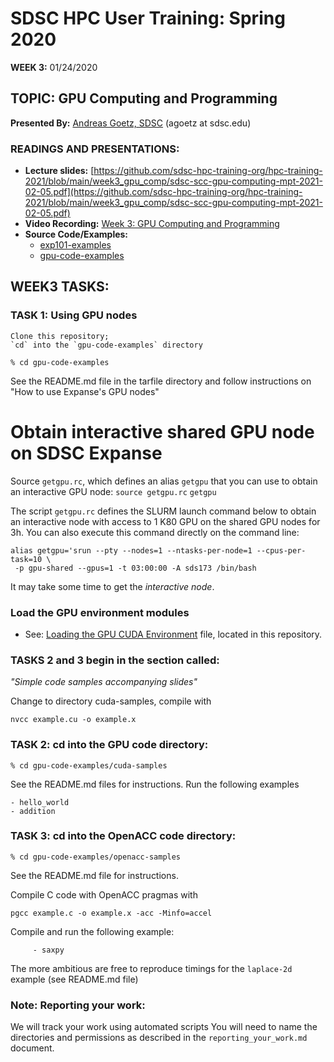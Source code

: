 # SDSC HPC User Training:  Spring 2020
**WEEK 3:** 01/24/2020

## TOPIC: GPU Computing and Programming

**Presented By:** [Andreas Goetz, SDSC](https://www.sdsc.edu/research/researcher_spotlight/goetz_andreas.html) (agoetz  at  sdsc.edu)

### READINGS AND PRESENTATIONS:

* **Lecture slides:** [https://github.com/sdsc-hpc-training-org/hpc-training-2021/blob/main/week3_gpu_comp/sdsc-scc-gpu-computing-mpt-2021-02-05.pdf](https://github.com/sdsc-hpc-training-org/hpc-training-2021/blob/main/week3_gpu_comp/sdsc-scc-gpu-computing-mpt-2021-02-05.pdf)
* **Video Recording:** [Week 3: GPU Computing and Programming](https://www.youtube.com/watch?v=l5FSJ1kJHdA&t=1235s)
* **Source Code/Examples:** 
    * [exp101-examples](https://github.com/sdsc-hpc-training-org/hpc-training-2021/tree/main/week3_gpu_comp/exp101-examples/OpenACC)
    * [gpu-code-examples](https://github.com/sdsc-hpc-training-org/hpc-training-2021/tree/main/week3_gpu_comp/gpu-code-examples)


## WEEK3 TASKS:
### TASK 1:  Using GPU nodes  
    Clone this repository;
    `cd` into the `gpu-code-examples` directory

```
% cd gpu-code-examples
```
See the README.md file in the tarfile directory and
follow instructions on "How to use Expanse's GPU nodes"


# Obtain interactive shared GPU node on SDSC Expanse
Source `getgpu.rc`, which defines an alias `getgpu` that you can use to obtain an interactive GPU node:
`source getgpu.rc`
`getgpu`

The script `getgpu.rc` defines the SLURM launch command below to obtain an interactive node with access to 1 K80 GPU on the shared GPU nodes for 3h. You can also execute this command directly on the command line:

```
alias getgpu='srun --pty --nodes=1 --ntasks-per-node=1 --cpus-per-task=10 \
 -p gpu-shared --gpus=1 -t 03:00:00 -A sds173 /bin/bash

```

It may take some time to get the *interactive node*.

### Load the GPU environment modules
* See: [Loading the GPU CUDA Environment](https://github.com/sdsc-hpc-training-org/hpc-training-2021/blob/main/week3_gpu_comp/loading_cuda_env.md) file, located in this repository.

### TASKS 2 and 3 begin in the section called:
*"Simple code samples accompanying slides"*

Change to directory cuda-samples, compile with
```
nvcc example.cu -o example.x
```

### TASK 2:  cd into the GPU code directory:
```
% cd gpu-code-examples/cuda-samples
```

See the README.md files for instructions.
Run the following examples

	- hello_world
	- addition


### TASK 3:  cd into the OpenACC code directory:
```
% cd gpu-code-examples/openacc-samples
```
See the README.md file for instructions.

Compile C code with OpenACC pragmas with
```
pgcc example.c -o example.x -acc -Minfo=accel
```

Compile and run the following example:
```
	 - saxpy
```	 
The more ambitious are free to reproduce timings for the `laplace-2d` example (see README.md file)

### Note: Reporting your work:
We will track your work using automated scripts
You will need to name the directories and permissions as described in the ``reporting_your_work.md`` document.
